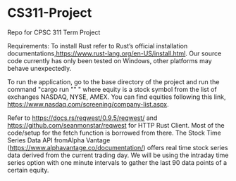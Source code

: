 # CS311-Project

Repo for CPSC 311 Term Project

Requirements:
To install Rust refer to Rust’s official installation documentations,https://www.rust-lang.org/en-US/install.html. Our source code currently has only been tested on Windows, other platforms may behave unexpectedly.

To run the application, go to the base directory of the project and run the command "cargo run "<equity>" " where equity is a stock symbol from the list of exchanges NASDAQ, NYSE, AMEX. You can find equities following this link, https://www.nasdaq.com/screening/company-list.aspx.

Refer to https://docs.rs/reqwest/0.9.5/reqwest/ and https://github.com/seanmonstar/reqwest for HTTP Rust Client. Most of the code/setup for the fetch function is borrowed from there. 
The Stock Time Series Data API fromAlpha Vantage (https://www.alphavantage.co/documentation/) offers real time stock series data derived from the current trading day. We will be using the intraday time series option with one minute intervals to gather the last 90 data points of a certain equity.
